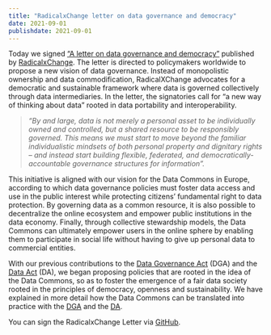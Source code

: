 ```yaml
---
title: "RadicalxChange letter on data governance and democracy"
date: 2021-09-01
publishdate: 2021-09-01
---
```

Today we signed [“A letter on data governance and democracy”](https://www.radicalxchange.org/media/announcements/a-letter-on-data-governance-and-democracy/?mc_cid=5edb8d63cb&mc_eid=8f43b70664) published by [RadicalxChange](https://www.radicalxchange.org). The letter is directed to policymakers worldwide to propose a new vision of data governance. Instead of monopolistic ownership and data commodification, RadicalXChange advocates for a democratic and sustainable framework where data is governed collectively through data intermediaries. In the letter, the signatories call for “a new way of thinking about data” rooted in data portability and interoperability.

>*“By and large, data is not merely a personal asset to be individually owned and controlled, but a shared resource to be responsibly governed. This means we must start to move beyond the familiar individualistic mindsets of both personal property and dignitary rights – and instead start building flexible, federated, and democratically-accountable governance structures for information”.*

This initiative is aligned with our vision for the Data Commons in Europe, according to which data governance policies must foster data access and use in the public interest while protecting citizens’ fundamental right to data protection. By governing data as a common resource, it is also possible to decentralize the online ecosystem and empower public institutions in the data economy. Finally, through collective stewardship models, the Data Commons can ultimately empower users in the online sphere by enabling them to participate in social life without having to give up personal data to commercial entities. 

With our previous contributions to the [Data Governance Act](https://ec.europa.eu/info/law/better-regulation/have-your-say/initiatives/12491-Data-sharing-in-the-EU-common-European-data-spaces-new-rules-/F1656900_en) (DGA) and the [Data Act](https://ec.europa.eu/info/law/better-regulation/have-your-say/initiatives/13045-Data-Act-&-amended-rules-on-the-legal-protection-of-databases/F2660205_en) (DA), we began proposing policies that are rooted in the idea of the Data Commons, so as to foster the emergence of a fair data society rooted in the principles of democracy, openness and sustainability. We have explained in more detail how the Data Commons can be translated into practice with the [DGA](https://www.openfuture.eu/five-opportunities-data-commons/) and the [DA](https://www.openfuture.eu/data-act-consultation/).

You can sign the RadicalxChange Letter via [GitHub](https://github.com/login?return_to=https%3A%2F%2Fgithub.com%2FRadicalxChange%2Fdatagovletter%2Fissues%2Fnew%3Fassignees%3Dalexrandaccio%26labels%3Dsignature%26template%3Dsign-letter.yml%26title%3D%255BSIGN%255D%2BYour%2BName%2BHere).

